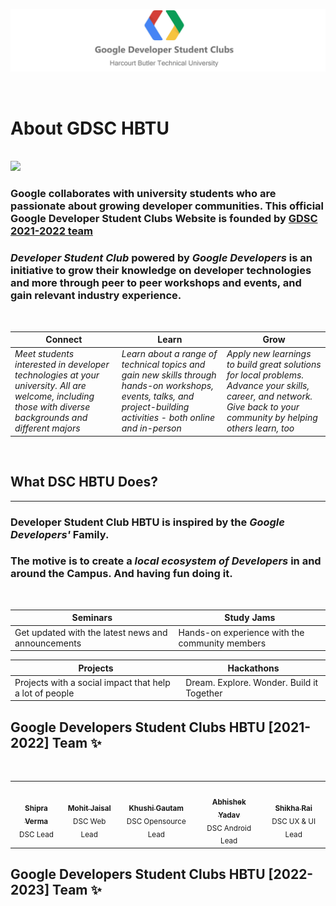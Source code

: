 <p align = "center">
    <a href="https://dsc.hbtu.in/">
        <img src="./assets/img/logos/DSCHBTU-readme.jpg" />
    </a>
</p>
<br>

# About GDSC HBTU
<br>
<a href="https://dsc.hbtu.in"><img src="https://github.com/mohitjaisal/ImageStore/blob/master/Readme-DSCHBTU/DSCHBTU-README.gif"></img></a>
<br>


### Google collaborates with university students who are passionate about growing developer communities. This official Google Developer Student Clubs Website is founded by <a href="https://dsc.hbtu.in/team">**GDSC 2021-2022 team**</a>

### *Developer Student Club* powered by _Google Developers_ is an initiative to grow their knowledge on developer technologies and more through peer to peer workshops and events, and gain relevant industry experience.

<br>

| Connect | Learn | Grow |
| ------- | ----- | ---- |
| *Meet students interested in developer technologies at your university. All are welcome, including those with diverse backgrounds and different majors* | *Learn about a range of technical topics and gain new skills through hands-on workshops, events, talks, and project-building activities - both online and in-person* | *Apply new learnings to build great solutions for local problems. Advance your skills, career, and network. Give back to your community by helping others learn, too* |

<br>

## What DSC HBTU Does?
<hr>

### **Developer Student Club HBTU** is inspired by the _Google Developers'_ Family.
### The motive is to create a _local ecosystem of Developers_ in and around the Campus. And having fun doing it.
<br>

<div align="center">

| Seminars | Study Jams |
| ------- | ----- |
| Get updated with the latest news and announcements | Hands-on experience with the community members |

| Projects | Hackathons |
| ------- | ----- |
| Projects with a social impact that help a lot of people | Dream. Explore. Wonder. Build it Together |
 
</div>


## Google Developers Student Clubs HBTU [2021-2022] Team ✨

<table  align="center">
  <tr>
    <td align="center"><a href="https://github.com/Aaishpra"><img src="https://dsc.hbtu.in/assets/img/team/2021-2022/1.png" width="100px;" alt=""/><br /><sub><b>Shipra Verma</b></sub></a><br /><sub>DSC Lead</sub></td>
     &nbsp;  &nbsp;  &nbsp;
    <td align="center"><a href="https://github.com/mohitjaisal"><img src="https://dsc.hbtu.in/assets/img/team/2021-2022/2.png" width="100px;" alt=""/><br /><sub><b>Mohit Jaisal</b></sub></a><br /><sub>DSC Web Lead</sub></td>
     &nbsp;  &nbsp;  &nbsp;
    <td align="center"><a href="https://github.com/khushishikhu"><img src="https://dsc.hbtu.in/assets/img/team/2021-2022/3.png" width="100px;" alt=""/><br /><sub><b>Khushi Gautam</b></sub></a><br /><sub>DSC Opensource Lead</sub></td>
     &nbsp;  &nbsp;  &nbsp;
    <td align="center"><a href="https://github.com/abhi14nexu"><img src="https://dsc.hbtu.in/assets/img/team/2021-2022/4.png" width="100px;" alt=""/><br /><sub><b>Abhishek Yadav</b></sub></a><br /><sub>DSC Android Lead</sub></td>
     &nbsp;  &nbsp;  &nbsp;
    <td align="center"><a href="https://github.com/srai0109"><img src="https://dsc.hbtu.in/assets/img/team/2021-2022/5.png" width="100px;" alt=""/><br /><sub><b>Shikha Rai</b></sub></a><br /><sub>DSC UX & UI Lead</sub></td>
    
  </tr>
  </table>
  
  
## Google Developers Student Clubs HBTU [2022-2023] Team ✨

